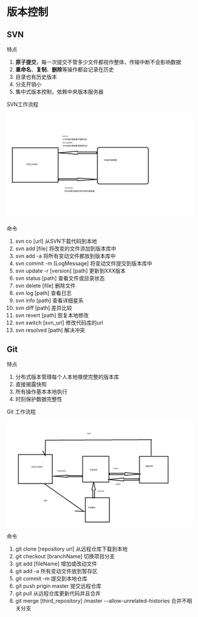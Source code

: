 # 版本控制

## SVN

特点

1. **原子提交**，每一次提交不管多少文件都视作整体，传输中断不会影响数据
2. **重命名**、**复制**、**删除**等操作都会记录在历史
3. 目录也有历史版本
4. 分支开销小
5. 集中式版本控制，依赖中央版本服务器

SVN工作流程

![](/ch-1/pic/SVN工作流程.png)

命令

1. svn co \[url\] 从SVN下载代码到本地
2. svn add \[file\]  将改变的文件添加到版本库中
3. svn add -a 将所有变动文件都放到版本库中
4. svn commit -m \[LogMessage\] 将变动文件提交到版本库中
5. svn update -r \[version\] \[path\] 更新到XXX版本
6. svn status \[path\] 查看文件或目录状态
7. svn delete \[file\] 删除文件
8. svn log \[path\] 查看日志
9. svn info \[path\] 查看详细星系
10. svn diff \[path\] 差异比较
11. svn revert \[path\] 恢复本地修改
12. svn switch \[svn\_url\] 修改代码库的url
13. svn resolved \[path\] 解决冲突

## Git

特点

1. 分布式版本管理每个人本地嗾使完整的版本库
2. 直接揭露快照
3. 所有操作基本本地执行
4. 时刻保护数据完整性

Git 工作流程

![](/ch-1/pic/git工作流程.png)

命令

1. git clone [repository url] 从远程仓库下载到本地
2. git checkout [branchName] 切换项目分支
3. git add [fileName] 增加或改动文件
4. git add -a 所有变动文件放到暂存区
5. git commit -m <message> 提交到本地仓库
6. git push prigin master 提交远程仓库
7. git pull 从远程仓库更新代码并且合并
8. git merge [third_repository] /master --allow-unrelated-histories 合并不相关分支